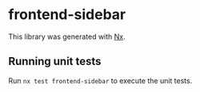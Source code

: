 # frontend-sidebar

This library was generated with [Nx](https://nx.dev).

## Running unit tests

Run `nx test frontend-sidebar` to execute the unit tests.
